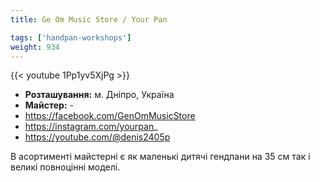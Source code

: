 ```yaml
---
title: Ge Om Music Store / Your Pan

tags: ['handpan-workshops']
weight: 934
---
```

{{< youtube 1Pp1yv5XjPg >}}

- **Розташування:** м. Дніпро, Україна
- **Майстер:** -
- https://facebook.com/GenOmMusicStore
- https://instagram.com/yourpan_
- https://youtube.com/@denis2405p

В асортименті майстерні є як маленькі дитячі гендпани на 35 см так і великі повноцінні моделі.
